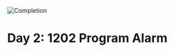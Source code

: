 
![Completion](https://img.shields.io/badge/Completed-Parts%201%20%26%202-green.svg)
<h1>Day 2: 1202 Program Alarm</h1>